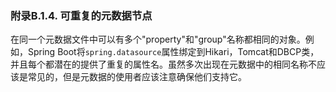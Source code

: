 ### 附录B.1.4. 可重复的元数据节点

在同一个元数据文件中可以有多个"property"和"group"名称都相同的对象。例如，Spring Boot将`spring.datasource`属性绑定到Hikari，Tomcat和DBCP类，并且每个都潜在的提供了重复的属性名。虽然多次出现在元数据中的相同名称不应该是常见的，但是元数据的使用者应该注意确保他们支持它。
